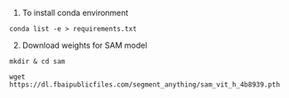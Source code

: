 1. To install conda environment

`conda list -e > requirements.txt`

2. Download weights for SAM model

`mkdir & cd sam` 

`wget https://dl.fbaipublicfiles.com/segment_anything/sam_vit_h_4b8939.pth`
